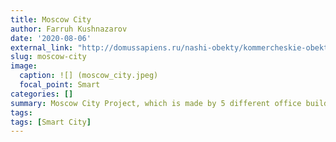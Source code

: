 ```yaml
---
title: Moscow City
author: Farruh Kushnazarov
date: '2020-08-06'
external_link: "http://domussapiens.ru/nashi-obekty/kommercheskie-obekty/moskva-siti"
slug: moscow-city
image:
  caption: ![] (moscow_city.jpeg)
  focal_point: Smart
categories: []
summary: Moscow City Project, which is made by 5 different office building groups with different requirements to smart system & linking. Companies main job is to make computer programming of center control & night light adjustment. More then 800 square meters, with 15000 signals from different controllers.
tags:
tags: [Smart City]
---
```


